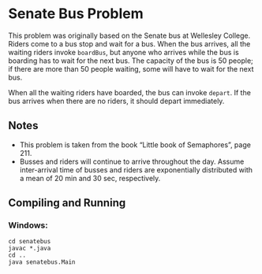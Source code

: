 # Senate Bus Problem

This problem was originally based on the Senate bus at Wellesley College. Riders come to a bus stop and wait for a bus. When the bus arrives, all the waiting riders invoke `boardBus`, but anyone who arrives while the bus is boarding has to wait for the next bus. The capacity of the bus is 50 people; if there are more than 50 people waiting, some will have to wait for the next bus.

When all the waiting riders have boarded, the bus can invoke `depart`. If the bus arrives when there are no riders, it should depart immediately.

## Notes
- This problem is taken from the book “Little book of Semaphores”, page 211.
- Busses and riders will continue to arrive throughout the day. Assume inter-arrival time of busses and riders are exponentially distributed with a mean of 20 min and 30 sec, respectively.


## Compiling and Running

### Windows:

```
cd senatebus
javac *.java
cd ..
java senatebus.Main
```
